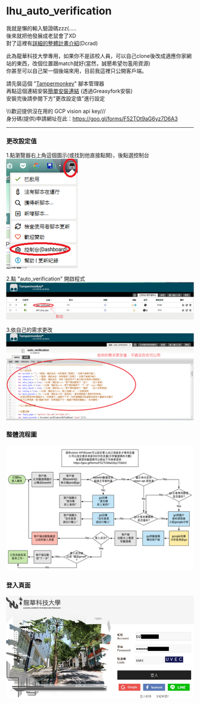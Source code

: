 # lhu_auto_verification
我就是懶的輸入驗證碼zzz(.....    
後來就把他發展成老鼠會了XD    
對了這裡有[詳細的整體計畫介紹](https://www.dcard.tw/f/all/p/228528722-%E3%80%90%E7%99%BC%E4%BD%88%E3%80%91%E8%87%AA%E5%8B%95%E7%99%BB%E5%85%A5%E9%BE%8D%E8%8F%AF%E8%B3%87%E8%A8%8A%E7%B3%BB%E7%B5%B1)(Dcrad)

此為龍華科技大學專用，如果你不是該校人員，可以自己clone後改成適應你家網站的東西，改個位置跟match就好(當然，誠懇希望勿濫用資源)    
你甚至可以自己架一個後端來用，目前我這裡只公開客戶端。    


請先裝這個 "[Tampermonkey](http://tampermonkey.net/)" 腳本管理器     
再點這個連結安裝[簡單安裝連結](https://greasyfork.org/zh-TW/scripts/39780-auto-verification) (透過Greasyfork安裝)    
安裝完後請參閱下方"更改設定值"進行設定


\\\\\歡迎提供沒在用的 GCP vision api key///    
身分碼(提供)申請網址在此：https://goo.gl/forms/F52TOt9aG6yz7D6A3    

---

### 更改設定值
1.點瀏覽器右上角這個圖示(或找到他直接點開)，後點選控制台    
![image](https://github.com/we684123/lhu_auto_verification/blob/master/%E5%9C%96%E5%BA%8A/2018-03-20%2020_20_41-.png?raw=true)

2.點 "auto_verification" 開啟程式    
![image](https://github.com/we684123/lhu_auto_verification/blob/master/%E5%9C%96%E5%BA%8A/2018-03-20%2020_21_20-%E5%B7%B2%E5%AE%89%E8%A3%9D%E7%9A%84%E4%BD%BF%E7%94%A8%E8%80%85%E8%85%B3%E6%9C%AC.png?raw=true)

3.依自己的需求更改    
![image](https://github.com/we684123/lhu_auto_verification/blob/master/%E5%9C%96%E5%BA%8A/2018-03-20%2020_21_42-.png?raw=true)
### 整體流程圖
![Imgur](https://github.com/we684123/lhu_auto_verification/blob/master/%E5%9C%96%E5%BA%8A/lhu%E9%A9%97%E8%AD%89%E7%A2%BC88.png?raw=true)    


### 登入頁面
![Imgur](https://github.com/we684123/lhu_auto_verification/blob/master/%E5%9C%96%E5%BA%8A/%E9%BE%8D%E8%8F%AF%E7%A7%91%E6%8A%80%E5%A4%A7%E5%AD%B8_%E8%B3%87%E8%A8%8A%E5%85%A5%E5%8F%A3%E7%B6%B2%E7%AB%99.jpg?raw=true)
